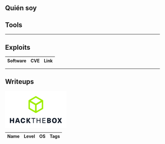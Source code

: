## Quién soy

## Tools

---

## Exploits
| Software | CVE | Link |
| --- | :---: | :---: |

---

## Writeups
<img src='img/hackthebox.png' width='200' align='center'>

| Name | Level | OS | Tags |
| :--- | :---: | :---: | :--: |

